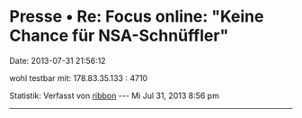 Presse • Re: Focus online: \"Keine Chance für NSA-Schnüffler\"
==============================================================

Date: 2013-07-31 21:56:12

wohl testbar mit: 178.83.35.133 : 4710

Statistik: Verfasst von
[ribbon](http://forum.yacy-websuche.de/memberlist.php?mode=viewprofile&u=193)
--- Mi Jul 31, 2013 8:56 pm

------------------------------------------------------------------------
